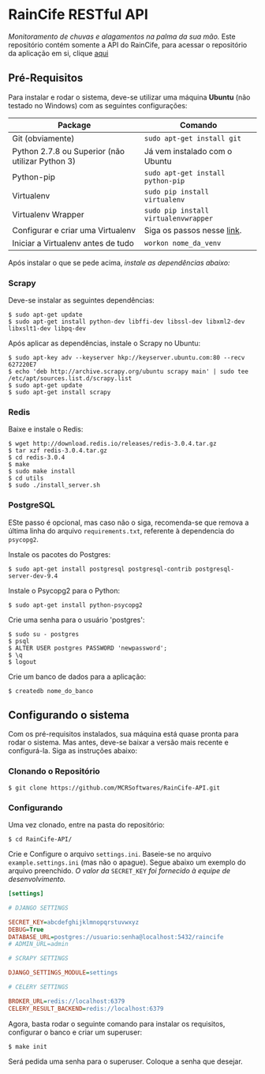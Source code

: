 # RainCife RESTful API

*Monitoramento de chuvas e alagamentos na palma da sua mão.* Este repositório
contém somente a API do RainCife, para acessar o repositório da aplicação
em si, clique [aqui](https://github.com/MCRSoftwares/RainCife-API)

## Pré-Requisitos

Para instalar e rodar o sistema, deve-se utilizar uma máquina
**Ubuntu** (não testado no Windows) com as seguintes configurações:

|Package                                         |Comando                                 |
|------------------------------------------------|----------------------------------------|
|Git (obviamente)                                |```sudo apt-get install git```          |
|Python 2.7.8 ou Superior (não utilizar Python 3)|Já vem instalado com o Ubuntu           |
|Python-pip                                      |```sudo apt-get install python-pip```   |
|Virtualenv                                      |```sudo pip install virtualenv```       |
|Virtualenv Wrapper                              |```sudo pip install virtualenvwrapper```|
|Configurar e criar uma Virtualenv               | Siga os passos nesse [link](http://roundhere.net/journal/virtualenv-ubuntu-12-10/).                            |
|Iniciar a Virtualenv antes de tudo              |```workon nome_da_venv```               |

Após instalar o que se pede acima, *instale as dependências abaixo:*

### Scrapy

Deve-se instalar as seguintes dependências:
```shell
$ sudo apt-get update
$ sudo apt-get install python-dev libffi-dev libssl-dev libxml2-dev libxslt1-dev libpq-dev
```
Após aplicar as dependências, instale o Scrapy no Ubuntu:
```shell
$ sudo apt-key adv --keyserver hkp://keyserver.ubuntu.com:80 --recv 627220E7
$ echo 'deb http://archive.scrapy.org/ubuntu scrapy main' | sudo tee /etc/apt/sources.list.d/scrapy.list
$ sudo apt-get update
$ sudo apt-get install scrapy
```

### Redis

Baixe e instale o Redis:
```shell
$ wget http://download.redis.io/releases/redis-3.0.4.tar.gz
$ tar xzf redis-3.0.4.tar.gz
$ cd redis-3.0.4
$ make
$ sudo make install
$ cd utils
$ sudo ./install_server.sh
```

### PostgreSQL

ESte passo é opcional, mas caso não o siga, recomenda-se que remova a última linha do arquivo ```requirements.txt```, referente à dependencia do ```psycopg2```.

Instale os pacotes do Postgres:
```shell
$ sudo apt-get install postgresql postgresql-contrib postgresql-server-dev-9.4
```

Instale o Psycopg2 para o Python:
```shell
$ sudo apt-get install python-psycopg2
```

Crie uma senha para o usuário 'postgres':
```shell
$ sudo su - postgres
$ psql
$ ALTER USER postgres PASSWORD 'newpassword';
$ \q
$ logout
```

Crie um banco de dados para a aplicação:
```shell
$ createdb nome_do_banco
```

## Configurando o sistema

Com os pré-requisitos instalados, sua máquina está quase pronta para rodar
 o sistema. Mas antes, deve-se baixar a versão mais recente e configurá-la. Siga as instruções abaixo:

 ### Clonando o Repositório
 ```shell
$ git clone https://github.com/MCRSoftwares/RainCife-API.git
 ```

 ### Configurando

Uma vez clonado, entre na pasta do repositório:
```shell
$ cd RainCife-API/
```

Crie e Configure o arquivo ```settings.ini```. Baseie-se no arquivo ```example.settings.ini``` (mas não o apague). Segue abaixo um exemplo do arquivo preenchido.
*O valor da* ```SECRET_KEY``` *foi fornecido à equipe de desenvolvimento.*
```ini
[settings]

# DJANGO SETTINGS

SECRET_KEY=abcdefghijklmnopqrstuvwxyz
DEBUG=True
DATABASE_URL=postgres://usuario:senha@localhost:5432/raincife
# ADMIN_URL=admin

# SCRAPY SETTINGS

DJANGO_SETTINGS_MODULE=settings

# CELERY SETTINGS

BROKER_URL=redis://localhost:6379
CELERY_RESULT_BACKEND=redis://localhost:6379


```


Agora, basta rodar o seguinte comando para instalar os requisitos, configurar
o banco e criar um superuser:
```shell
$ make init
```
Será pedida uma senha para o superuser. Coloque a senha que desejar.
